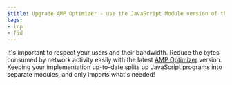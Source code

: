 ```yaml
---
$title: Upgrade AMP Optimizer - use the JavaScript Module version of the AMP Runtime
tags:
- lcp
- fid
---
```

It's important to respect your users and their bandwidth. 
Reduce the bytes consumed by network activity easily with the latest 
[AMP Optimizer](https://amp.dev/documentation/guides-and-tutorials/optimize-and-measure/amp-optimizer-guide/) 
version. Keeping your implementation up-to-date splits up JavaScript
programs into separate modules, and only imports what's needed! 
